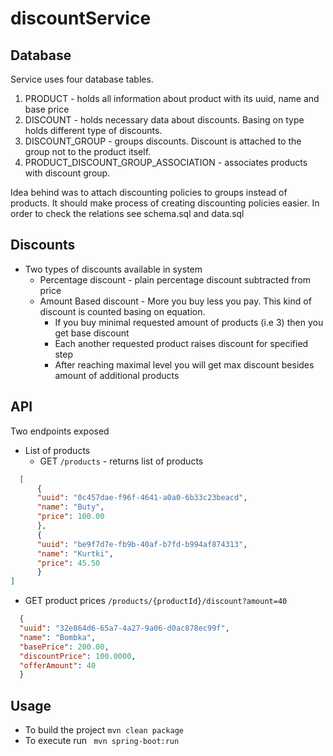 # discountService

## Database
Service uses four database tables.
 1. PRODUCT - holds all information about product with its uuid, name and base price
2. DISCOUNT - holds necessary data about discounts. Basing on type holds different type of discounts.
 3. DISCOUNT_GROUP - groups discounts. Discount is attached to the group not to the product itself. 
 4. PRODUCT_DISCOUNT_GROUP_ASSOCIATION - associates products with discount group.

Idea behind was to attach discounting policies to groups instead of products. It should make process of creating discounting policies easier.
In order to check the relations see schema.sql and data.sql

## Discounts
 - Two types of discounts available in system
   - Percentage discount - plain percentage discount subtracted from price
   - Amount Based discount - More you buy less you pay. This kind of discount is counted basing on equation.
     - If you buy minimal requested amount of products (i.e 3) then you get base discount
     - Each another requested product raises discount for specified step
     - After reaching maximal level you will get max discount besides amount of additional products
## API
   Two endpoints exposed 
- List of products
    - GET ``/products`` - returns list of products
```json
  [
      {
      "uuid": "0c457dae-f96f-4641-a0a0-6b33c23beacd",
      "name": "Buty",
      "price": 100.00
      },
      {
      "uuid": "be9f7d7e-fb9b-40af-b7fd-b994af874313",
      "name": "Kurtki",
      "price": 45.50
      }
]
```
- GET product prices ``/products/{productId}/discount?amount=40``
```json
  {
  "uuid": "32e864d6-65a7-4a27-9a06-d0ac878ec99f",
  "name": "Bombka",
  "basePrice": 200.00,
  "discountPrice": 100.0000,
  "offerAmount": 40
  }
```

## Usage
 - To build the project ``mvn clean package``
 - To execute run `` mvn spring-boot:run``